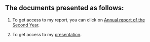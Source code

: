 ## The documents presented as follows:

1. To get access to my report, you can click on [Annual report of the Second Year](https://github.com/erikfilias/erikfilias.github.io/blob/master/_posts/docs/2021-09-07-PhD_Thesis_Comillas.pdf).

2. To get access to my [presentation](https://github.com/erikfilias/erikfilias.github.io/blob/master/_posts/docs/202109_PhDTopic_EAQ_v3.pdf).
